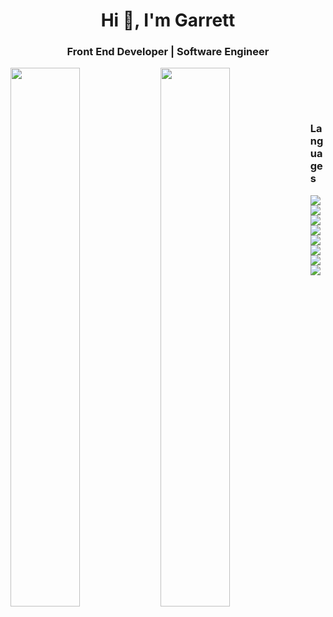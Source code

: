 <h1 align="center">Hi 👋, I'm Garrett</h1>
<h3 align="center">Front End Developer | Software Engineer</h3>

<img align="left" width="47%" src="https://github-readme-stats.vercel.app/api?username=arxci&show_icons=true&theme=radical" />

<img align="left" width="47%" src="https://github-readme-stats.vercel.app/api/top-langs/?username=arxci&layout=compact" />

<pre>




</pre>

<h3 align="left">Languages</h3>

<img align="left" src="https://img.shields.io/badge/jquery-%230769AD.svg?style=for-the-badge&logo=jquery&logoColor=white" />
<img align="left" src="https://img.shields.io/badge/MUI-%230081CB.svg?style=for-the-badge&logo=mui&logoColor=white" />
<img align="left" src="https://img.shields.io/badge/SASS-hotpink.svg?style=for-the-badge&logo=SASS&logoColor=white" />
<img align="left" src="https://img.shields.io/badge/css3-%231572B6.svg?style=for-the-badge&logo=css3&logoColor=white" />
<img align="left" src="https://img.shields.io/badge/html5-%23E34F26.svg?style=for-the-badge&logo=html5&logoColor=white" />
<img align="left" src="https://img.shields.io/badge/java-%23ED8B00.svg?style=for-the-badge&logo=java&logoColor=white" />
<img align="left" src="https://img.shields.io/badge/javascript-%23323330.svg?style=for-the-badge&logo=javascript&logoColor=%23F7DF1E" />
<img align="left" src="https://img.shields.io/badge/python-3670A0?style=for-the-badge&logo=python&logoColor=ffdd54" />

